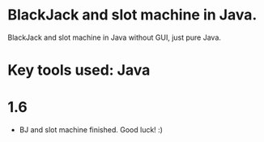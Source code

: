 # BlackJack and slot machine in Java.
BlackJack and slot machine in Java without GUI, just pure Java.

# Key tools used: Java

# 1.6
- BJ and slot machine finished. Good luck! :)
